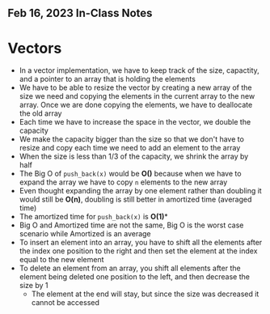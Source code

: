## Feb 16, 2023 In-Class Notes

# Vectors

* In a vector implementation, we have to keep track of the size, capactity, and a pointer to an array that is holding the elements
* We have to be able to resize the vector by creating a new array of the size we need and copying the elements in the current array to the new array. Once we are done copying the elements, we have to deallocate the old array
* Each time we have to increase the space in the vector, we double the capacity
* We make the capacity bigger than the size so that we don't have to resize and copy each time we need to add an element to the array
* When the size is less than 1/3 of the capacity, we shrink the array by half
* The Big O of ```push_back(x)``` would be **O()** because when we have to expand the array we have to copy ```n``` elements to the new array
* Even thought expanding the array by one element rather than doubling it would still be **O(n)**, doubling is still better in amortized time (averaged time)
* The amortized time for ```push_back(x)``` is **O(1)***
* Big O and Amortized time are not the same, Big O is the worst case scenario while Amortized is an average
* To insert an element into an array, you have to shift all the elements after the index one position to the right and then set the element at the index equal to the new element
* To delete an element from an array, you shift all elements after the element being deleted one position to the left, and then decrease the size by 1
  * The element at the end will stay, but since the size was decreased it cannot be accessed
